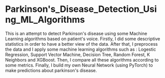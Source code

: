 # Parkinson's_Disease_Detection_Using_ML_Algorithms

This is an attempt to detect Parkinson's disease using some Machine Learning algorithms based on patient's voice. Firstly, I did some descriptive statistics in order to have a better view of the data. After that, I preprocess the data and I apply some machine learning algorithms such as : Logestic Regression, Support Vector Machine, Decision Tree, Random Forest, K Neighbors and XGBoost. Then, I compare all these algorithms according to some metrics. Finally, I build my own Neural Network (using PyTorch) to make predictions about parkinson's disease.

